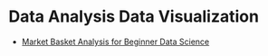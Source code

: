 # Data Analysis Data Visualization

* [Market Basket Analysis for Beginner Data Science](https://github.com/mrabdullahsahin/data-analysis-data-visualization/blob/master/market%20basket%20analysis.ipynb)
